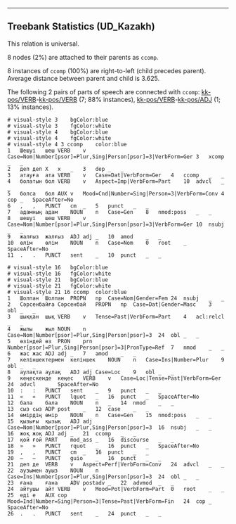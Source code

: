 

--------------------------------------------------------------------------------

## Treebank Statistics (UD_Kazakh)

This relation is universal.

8 nodes (2%) are attached to their parents as `ccomp`.

8 instances of `ccomp` (100%) are right-to-left (child precedes parent).
Average distance between parent and child is 3.625.

The following 2 pairs of parts of speech are connected with `ccomp`: [kk-pos/VERB]()-[kk-pos/VERB]() (7; 88% instances), [kk-pos/VERB]()-[kk-pos/ADJ]() (1; 13% instances).


~~~ conllu
# visual-style 3	bgColor:blue
# visual-style 3	fgColor:white
# visual-style 4	bgColor:blue
# visual-style 4	fgColor:white
# visual-style 4 3 ccomp	color:blue
1	Шешуі	шеш	VERB	v	Case=Nom|Number[psor]=Plur,Sing|Person[psor]=3|VerbForm=Ger	3	xcomp	_	_
2	деп	деп	X	x	_	3	dep	_	_
3	атауға	ата	VERB	v	Case=Dat|VerbForm=Ger	4	ccomp	_	_
4	болатын	бол	VERB	v	Aspect=Imp|VerbForm=Part	10	advcl	_	_
5	болса	бол	AUX	v	Mood=Cnd|Number=Sing|Person=3|VerbForm=Conv	4	cop	_	SpaceAfter=No
6	,	,	PUNCT	cm	_	5	punct	_	_
7	адамның	адам	NOUN	n	Case=Gen	8	nmod:poss	_	_
8	шешуі	шеш	VERB	v	Case=Nom|Number[psor]=Plur,Sing|Person[psor]=3|VerbForm=Ger	10	nsubj	_	_
9	жалғыз	жалғыз	ADJ	adj	_	10	amod	_	_
10	өлім	өлім	NOUN	n	Case=Nom	0	root	_	SpaceAfter=No
11	.	.	PUNCT	sent	_	10	punct	_	_

~~~


~~~ conllu
# visual-style 16	bgColor:blue
# visual-style 16	fgColor:white
# visual-style 21	bgColor:blue
# visual-style 21	fgColor:white
# visual-style 21 16 ccomp	color:blue
1	Шолпан	Шолпан	PROPN	np	Case=Nom|Gender=Fem	24	nsubj	_	_
2	Сәрсенбайға	Сәрсенбай	PROPN	np	Case=Dat|Gender=Masc	3	obl	_	_
3	шыққан	шық	VERB	v	Tense=Past|VerbForm=Part	4	acl:relcl	_	_
4	жылы	жыл	NOUN	n	Case=Nom|Number[psor]=Plur,Sing|Person[psor]=3	24	obl	_	_
5	өзіндей	өз	PRON	prn	Number[psor]=Plur,Sing|Person[psor]=3|PronType=Ref	7	nmod	_	_
6	жас	жас	ADJ	adj	_	7	amod	_	_
7	келіншектермен	келіншек	NOUN	n	Case=Ins|Number=Plur	9	obl	_	_
8	аулақта	аулақ	ADJ	adj	Case=Loc	9	obl	_	_
9	кеңескенде	кеңес	VERB	v	Case=Loc|Tense=Past|VerbForm=Ger	24	advcl	_	SpaceAfter=No
10	:	:	PUNCT	sent	_	9	punct	_	_
11	«	«	PUNCT	lquot	_	16	punct	_	SpaceAfter=No
12	бала	бала	NOUN	n	_	14	nmod	_	_
13	сыз	сыз	ADP	post	_	12	case	_	_
14	өмірдің	өмір	NOUN	n	Case=Gen	15	nmod:poss	_	_
15	қызығы	қызық	ADJ	adj	Case=Nom|Number[psor]=Plur,Sing|Person[psor]=3	16	nsubj	_	_
16	жоқ	жоқ	ADJ	adj	_	21	ccomp	_	_
17	қой	ғой	PART	mod_ass	_	16	discourse	_	_
18	»	»	PUNCT	rquot	_	16	punct	_	SpaceAfter=No
19	,	,	PUNCT	cm	_	16	punct	_	_
20	–	–	PUNCT	guio	_	16	punct	_	_
21	деп	де	VERB	v	Aspect=Perf|VerbForm=Conv	24	advcl	_	_
22	аузымен	ауыз	NOUN	n	Case=Ins|Number[psor]=Plur,Sing|Person[psor]=3	24	obl	_	_
23	ғана	ғана	ADV	postadv	_	22	advmod	_	_
24	айтушы	айт	VERB	v	Mood=Pot|VerbForm=Part	0	root	_	_
25	еді	е	AUX	cop	Mood=Ind|Number=Sing|Person=3|Tense=Past|VerbForm=Fin	24	cop	_	SpaceAfter=No
26	.	.	PUNCT	sent	_	24	punct	_	_

~~~


